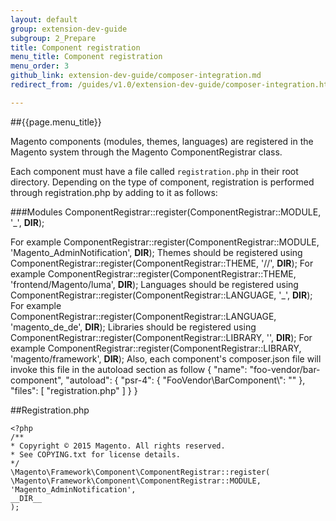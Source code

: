 ```yaml
---
layout: default
group: extension-dev-guide
subgroup: 2_Prepare
title: Component registration
menu_title: Component registration
menu_order: 3
github_link: extension-dev-guide/composer-integration.md
redirect_from: /guides/v1.0/extension-dev-guide/composer-integration.html

---
```

##{{page.menu_title}}


Magento components (modules, themes, languages) are registered in the Magento system through the Magento ComponentRegistrar class. 

Each component must have a file called `registration.php` in their root directory. Depending on the type of component, registration is performed through registration.php by adding to it as follows:

###Modules
     ComponentRegistrar::register(ComponentRegistrar::MODULE, '<VendorName>_<ModuleName>', __DIR__);

     
For example
ComponentRegistrar::register(ComponentRegistrar::MODULE, 'Magento_AdminNotification', __DIR__);
Themes should be registered using
ComponentRegistrar::register(ComponentRegistrar::THEME, '<area>/<vendor>/<theme name>', __DIR__);
For example
ComponentRegistrar::register(ComponentRegistrar::THEME, 'frontend/Magento/luma', __DIR__);
Languages should be registered using
ComponentRegistrar::register(ComponentRegistrar::LANGUAGE, '<VendorName>_<packageName>', __DIR__);
For example
ComponentRegistrar::register(ComponentRegistrar::LANGUAGE, 'magento_de_de', __DIR__);
Libraries should be registered using
ComponentRegistrar::register(ComponentRegistrar::LIBRARY, '<library name>', __DIR__);
For example
ComponentRegistrar::register(ComponentRegistrar::LIBRARY, 'magento/framework', __DIR__);
Also, each component's composer.json file will invoke this file in the autoload section as follow
{
    "name": "foo-vendor/bar-component",
    "autoload": {
        "psr-4": { "FooVendor\\BarComponent\\": "" },
        "files": [ "registration.php" ]
    }
}



##Registration.php


    <?php
	/**
 	* Copyright © 2015 Magento. All rights reserved.
 	* See COPYING.txt for license details.
 	*/
	\Magento\Framework\Component\ComponentRegistrar::register(
    \Magento\Framework\Component\ComponentRegistrar::MODULE,
    'Magento_AdminNotification',
    __DIR__
	);